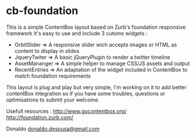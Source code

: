 cb-foundation
============

This is a simple ContentBox layout based on Zurb's foundation responsive framework
It's easy to use and include 3 cutoms widgets :
- OrbitSlider => A responsive slider wich accepts images or HTML as content to display in slides
- JqueryTwiter => A basic jQueryPlugin to render a twitter timeline
- AssetMananger => A simple helper to manage CSS/JS assets and output
- RecentEntries => An adaptation of the widget included in ContentBox to match foundation requirements

This layout is plug and play but very simple, I'm working on it to add better contentBox integration 
so if you have some troubles, questions or optimisations to submit your welcome.

Usefull resources :
http://www.gocontentbox.org/
http://foundation.zurb.com/

Donaldo
donaldo.desousa@gmail.com

